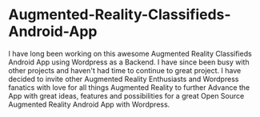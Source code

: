 # Augmented-Reality-Classifieds-Android-App
I have long been working on this awesome Augmented Reality Classifieds Android App using Wordpress as a Backend. I have since been busy with other projects and haven't had time to continue to great project. I have decided to invite other Augmented Reality Enthusiasts and Wordpress fanatics with love for all things Augmented Reality to further Advance the App with great ideas, features and possibilities for a great Open Source Augmented Reality Android App with Wordpress.
